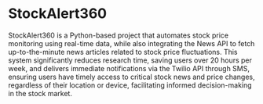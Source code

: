 # StockAlert360
StockAlert360 is a Python-based project that automates stock price monitoring using real-time data, while also integrating the News API to fetch up-to-the-minute news articles related to stock price fluctuations. This system significantly reduces research time, saving users over 20 hours per week, and delivers immediate notifications via the Twilio API through SMS, ensuring users have timely access to critical stock news and price changes, regardless of their location or device, facilitating informed decision-making in the stock market.
